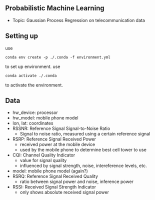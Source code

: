 ## Probabilistic Machine Learning
- Topic: Gaussian Process Regression on telecommunication data

## Setting up
use
```
conda env create -p ./.conda -f environment.yml
```
to set up environment.
use 
```
conda activate ./.conda
```
to activate the environment.

## Data
- hw_device: processor
- hw_model: mobile phone model
- lon, lat: coordinates
- RSSNR: Reference Signal Signal-to-Noise Ratio
  - Signal to noise ratio, measured using a certain reference signal
- RSRP: Reference Signal Received Power
  - received power at the mobile device
  - used by the mobile phone to determine best cell tower to use
- CQI: Channel Quality Indicator
  - value for signal quality
  - influenced by signal strength, noise, intereference levels, etc.
- model: mobile phone model (again?)
- RSRQ: Reference Signal Received Quality
  - ratio between signal power and noise, inference power
- RSSI: Received Signal Strength Indicator
  - only shows absolute received signal power